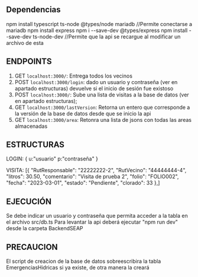 ## Dependencias

npm install typescript ts-node @types/node mariadb //Permite conectarse a mariadb
npm install express
npm i --save-dev @types/express
npm install --save-dev ts-node-dev //Permite que la api se recargue al modificar un archivo de esta

## ENDPOINTS

1. GET `localhost:3000/`: Entrega todos los vecinos
2. POST `localhost:3000/login`: dado un usuario y contraseña (ver en apartado estructuras) devuelve si el inicio de sesión fue existoso
3. POST `localhost:3000/`: Sube una lista de visitas a la base de datos (ver en apartado estructuras);
4. GET `localhost:3000/lastVersion`: Retorna un entero que corresponde a la versión de la base de datos desde que se inicio la api
5. GET `localhost:3000/area`: Retonra una lista de jsons con todas las areas almacenadas


## ESTRUCTURAS

LOGIN: 
{
    u:"usuario"
    p:"contraseña"
}

VISITA:
[{
    "RutResponsable": "22222222-2",
    "RutVecino": "44444444-4",
    "litros": 30.50,
    "comentario": "Visita de prueba 2",
    "folio": "FOLIO002",
    "fecha": "2023-03-01",
    "estado": "Pendiente",
    "clorado": 33
},]


## EJECUCIÓN

Se debe indicar un usuario y contraseña que permita acceder a la tabla en el archivo src/db.ts
Para levantar la api deberá ejecutar "npm run dev" desde la carpeta BackendSEAP

## PRECAUCION

El script de creacion de la base de datos sobreescribira la tabla EmergenciasHidricas si ya existe,
de otra manera la creará